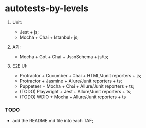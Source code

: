 # autotests-by-levels

1. Unit:

    * Jest + js;
    * Mocha + Chai + Istanbul+ js;
    
2. API:

    * Mocha + Got + Chai + JsonSchema + js/ts;
    
3. E2E UI:

    * Protractor + Cucumber + Chai + HTML/Junit reporters + js;
    * Protractor + Jasmine + Allure/Junit reporters + ts;
    * Puppeteer + Mocha + Chai + Allure/Junit reporters + ts;
    * (TODO) Playwright + Jest + Allure/Junit reporters + ts;
    * (TODO) WDIO + Mocha + Allure/Junit reporters + ts
    
    
### TODO

- add the README.md file into each TAF;
